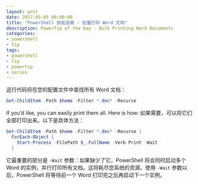```yaml
---
layout: post
date: 2017-05-05 00:00:00
title: "PowerShell 技能连载 - 批量打印 Word 文档"
description: PowerTip of the Day - Bulk Printing Word Documents
categories:
- powershell
- tip
tags:
- powershell
- tip
- powertip
- series
---
```

这行代码将在您的配置文件中查找所有 Word 文档：

```powershell
Get-ChildItem -Path $home -Filter *.doc* -Recurse
```

If you’d like, you can easily print them all. Here is how:
如果需要，可以将它们全部打印出来。以下是具体方法：

```powershell
Get-ChildItem -Path $home -Filter *.doc* -Recurse |
  ForEach-Object {
    Start-Process -FilePath $_.FullName -Verb Print -Wait
  }
```

它最重要的部分是 `-Wait` 参数：如果缺少了它，PowerShell 将会同时启动多个 Word 的实例，并行打印所有文档。这将耗尽您系统的资源。使用 `-Wait` 参数以后，PowerShell 将等待前一个 Word 打印完之后再启动下一个实例。

<!--本文国际来源：[Bulk Printing Word Documents](http://community.idera.com/powershell/powertips/b/tips/posts/bulk-printing-word-documents)-->

